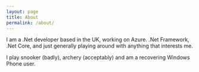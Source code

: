 ```yaml
---
layout: page
title: About
permalink: /about/
---
```


I am a .Net developer based in the UK, working on Azure. .Net Framework, .Net Core, and just generally playing around with anything that interests me.

I play snooker (badly), archery (acceptably) and am a recovering Windows Phone user.
